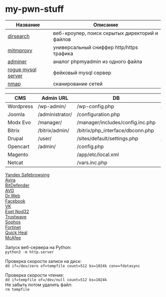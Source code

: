 # my-pwn-stuff

Название  |  Описание
----  |  ----
[dirsearch](https://github.com/maurosoria/dirsearch) | веб-кроулер, поиск скрытых директорий и файлов
[mitmproxy](https://github.com/mitmproxy/mitmproxy) | универсальный сниффер http/https трафика
[adminer](https://github.com/vrana/adminer) | аналог phpmyadmin из одного файла
[rogue mysql server](https://github.com/Gifts/Rogue-MySql-Server) | фейковый mysql сервер
[nmap](https://github.com/nmap/nmap) | сканирование сетей

CMS  |  Admin URL | DB | Version
----  |  ---- | ---- | ----
Wordpress | /wp-admin/ | /wp-config.php | /wp-includes/version.php
Joomla | /administrator/ | /configuration.php | 
Modx Evo | /manager/ | /manager/includes/config.inc.php | 
Bitrix | /bitrix/admin/ | /bitrix/php_interface/dbconn.php | 
Drupal | /user/ | /sites/default/settings.php | /modules/system/system.info
Opencart | /admin/ | /config.php | 
Magento | | /app/etc/local.xml | 
Netcat | | /vars.inc.php | 

[Yandex Safebrowsing](https://yandex.ru/support/webmaster-troubleshooting/threats/dangerous-sites.html)  
[Avira](https://analysis.avira.com/ru/submit-urls)  
[BitDefender](https://www.bitdefender.com/submit/)  
[AVG](https://secure.avg.com/submit-sample)  
[Dr.Web](https://support.drweb.ru/new/urlfilter/?lng=ru)  
[Facebook](https://www.facebook.com/help/contact/571927962827151)  
[VK](https://vk.com/support?act=new&from=hd)  
[Eset Nod32](mailto:sdd@esetnod32.ru)  
[Trustwave](https://www3.trustwave.com/support/submit-url.asp)  
[Sophos](https://secure2.sophos.com/en-us/support/submit-a-sample.aspx)  
[Fortinet](https://fortiguard.com/faq/wfratingsubmit)  
[Quick Heal](http://support.quickheal.com/v4/index.php?/Tickets/Submit/RenderForm)  
[McAfee](https://www.trustedsource.org/?p=mcafee)


Запуск веб-сервера на Python:  
```python3 -m http.server```
  
Проверка скорости записи на диск:  
```dd if=/dev/zero of=tempfile count=512 bs=1024k conv=fdatasync```
  
Проверка скорости чтения:  
```dd if=tempfile of=/dev/null count=512 bs=1024k```  
Не забыть потом удалить файл:  
```rm tempfile```
